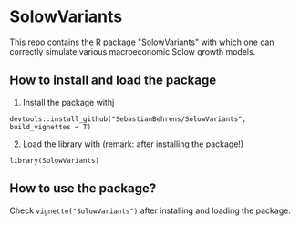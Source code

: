 # SolowVariants
This repo contains the R package "SolowVariants" with which one can correctly simulate various macroeconomic Solow growth models.

## How to install and load the package
1. Install the package withj
```
devtools::install_github("SebastianBehrens/SolowVariants", build_vignettes = T)
```
2. Load the library with (remark: after installing the package!)
```
library(SolowVariants)
```

## How to use the package?

Check `vignette("SolowVariants")` after installing and loading the package.
